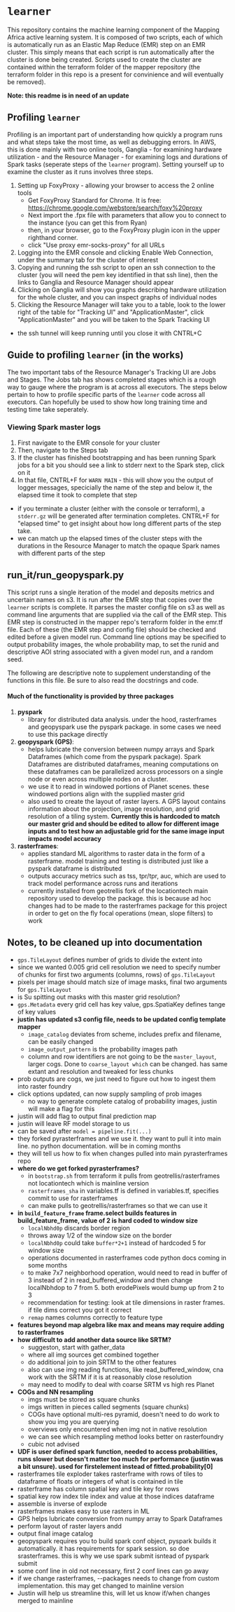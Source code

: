 # `learner`
This repository contains the machine learning component of the Mapping Africa active learning system. It is composed of two scripts, each of which is automatically run as an Elastic Map Reduce (EMR) step on an EMR cluster. This simply means that each script is run automatically after the cluster is done being created. Scripts used to create the cluster are contained within the terraform folder of the mapper repository (the terraform folder in this repo is a present for convinience and will eventually be removed).

**Note: this readme is in need of an update**

## Profiling `learner`
Profiling is an important part of understanding how quickly a program runs and what steps take the most time, as well as debugging errors. In AWS, this is done mainly with two online tools, Ganglia - for examining hardware utilization - and the Resource Manager - for examining logs and durations of Spark tasks (seperate steps of the `learner` program). Setting yourself up to examine the cluster as it runs involves three steps.

1. Setting up FoxyProxy - allowing your browser to access the 2 online tools
    - Get FoxyProxy Standard for Chrome. It is free: https://chrome.google.com/webstore/search/foxy%20proxy
    - Next import the .fpx file with parameters that allow you to connect to the instance (you can get this from Ryan)
    - then, in your browser, go to the FoxyProxy plugin icon in the upper righthand corner. 
    - click "Use proxy emr-socks-proxy" for all URLs
3. Logging into the EMR console and clicking Enable Web Connection, under the summary tab for the cluster of interest
4. Copying and running the ssh script to open an ssh connection to the cluster (you will need the pem key identified in that ssh line), then the links to Ganglia and Resource Manager should appear
5. Clicking on Ganglia will show you graphs describing hardware utilization for the whole cluster, and you can inspect graphs of individual nodes
6. Clicking the Resource Manager will take you to a table, look to the lower right of the table for "Tracking UI" and "ApplicationMaster", click "ApplicationMaster" and you will be taken to the Spark Tracking UI
* the ssh tunnel will keep running until you close it with CNTRL+C

## Guide to profiling `learner` (in the works)
The two important tabs of the Resource Manager's Tracking UI are Jobs and Stages. The Jobs tab has shows completed stages which is a rough way to gauge where the program is at across all executors. The steps below pertain to how to profile specific parts of the `learner` code across all executors. Can hopefully be used to show how long training time and testing time take seperately.

### Viewing Spark master logs
1. First navigate to the EMR console for your cluster
2. Then, navigate to the Steps tab
3. If the cluster has finished bootstrapping and has been running Spark jobs for a bit you should see a link to stderr next to the Spark step, click on it 
4. In that file, CNTRL+F for `WARN MAIN` - this will show you the output of logger messages, specicially the name of the step and below it, the elapsed time it took to complete that step
* if you terminate a cluster (either with the console or terraform), a `stderr.gz` will be generated after termination completes. CNTRL+F for "elapsed time" to get insight about how long different parts of the step take. 
* we can match up the elapsed times of the cluster steps with the durations in the Resource Manager to match the opaque Spark names with different parts of the step


## run_it/run_geopyspark.py
This script runs a single iteration of the model and deposits metrics and uncertain names on s3. It is run after the EMR step that copies over the `learner` scripts is complete. It parses the master config file on s3 as well as command line arguments that are supplied via the call of the EMR step. This EMR step is constructed in the mapper repo's terraform folder in the emr.tf file. Each of these (the EMR step and config file) should be checked and edited before a given model run. Command line options may be specified to output probability images, the whole probability map, to set the runid and descriptive AOI string associated with a given model run, and a random seed.

The following are descriptive note to supplement understanding of the functions in this file. Be sure to also read the docstrings and code. 

#### Much of the functionality is provided by three packages
1. **pyspark**
    - library for distributed data analysis. under the hood, rasterframes and geopyspark use the pyspark package. in some cases we need to use this package directly 
2. **geopyspark (GPS)**: 
    - helps lubricate the conversion between numpy arrays and Spark Dataframes (which come from the pyspark package). Spark Dataframes are distributed dataframes, meaning computations on these dataframes can be parallelized across processors on a single node or even across multiple nodes on a cluster.
    - we use it to read in windowed portions of Planet scenes. these windowed portions align with the supplied master grid
    - also used to create the layout of raster layers. A GPS layout contains information about the projection, image resolution, and grid resolution of a tiling system. **Currently this is hardcoded to match our master grid and should be edited to allow for different image inputs and to test how an adjustable grid for the same image input impacts model accuracy**
3. **rasterframes**: 
    - applies standard ML algorithms to raster data in the form of a rasterframe. model training and testing is distributed just like a pyspark dataframe is distributed
    - outputs accuracy metrics such as tss, tpr/tpr, auc, which are used to track model performance across runs and iterations
    - currently installed from geotrellis fork of the locationtech main repository used to develop the package. this is because ad hoc changes had to be made to the rasterframes package for this project in order to get on the fly focal operations (mean, slope filters) to work

## Notes, to be cleaned up into documentation
- `gps.TileLayout` defines number of grids to divide the extent into
- since we wanted 0.005 grid cell resolution we need to specify number of chunks for first two arguments (columns, rows) of `gps.TileLayout`
- pixels per image should match size of image masks, final two arguments for `gps.TileLayout`
- is Su spitting out masks with this master grid resolution?
- `gps.Metadata` every grid cell has key value, gps.SpatiaKey defines tange of key values
- **justin has updated s3 config file, needs to be updated config template mapper**
    - `image_catalog` deviates from scheme, includes prefix and filename, can be easily changed
    - `image_output_pattern` is the probability images path
    - column and row identifiers are not going to be the `master_layout`, larger cogs. Done to `coarse_layout which` can be changed. has same extant and resolution and tweaked for less chunks
- prob outputs are cogs, we just need to figure out how to ingest them into raster foundry
- click options updated, can now supply sampling of prob images
    - no way to generate complete catalog of probability images, justin will make a flag for this
- justin will add flag to output final prediction map
- justin will leave RF model storage to us
- can be saved after `model = pipeline.fit(...)`
- they forked pyrasterframes and we use it. they want to pull it into main line. no python documentation. will be in coming months
- they will tell us how to fix when changes pulled into main pyrasterframes repo
- **where do we get forked pyrasterframes?**
    - in `bootstrap.sh` from terraform it pulls from geotrellis/rasterframes not locationtech which is mainline version
    - `rasterframes_sha` in variables.tf is defined in variables.tf, specifies commit to use for rasterframes
    - can make pulls to geotrellis/rasterframes so that we can use it
- **in `build_feature_frame` frame.select builds features in build_feature_frame, value of 2 is hard coded to window size**
    - `localNbhd0p` discards border region
    - throws away 1/2 of the window size on the border
    - `localNbhd0p` could take `buffer*2+1` instead of hardcoded 5 for window size
    - operations documented in rasterframes code python docs coming in some months
    - to make 7x7 neighborhood operation, would need to read in buffer of 3 instead of 2 in read_buffered_window and then change localNbhdop to 7 from 5. both erodePixels would bump up from 2 to 3
    - recommendation for testing: look at tile dimensions in raster frames. if tile dims correct you got it correct
    - `remap` names columns correctly to feature type
- **features beyond map algebra like max and means may require adding to rasterframes**
- **how difficult to add another data source like SRTM?**
    - suggeston, start with gather_data
    - where all img sources get combined together
    - do additional join to join SRTM to the other features
    - also can use img reading functions, like read_buffered_window, cna work with the SRTM if it is at reasonably close resolution
    - may need to modify to deal with coarse SRTM vs high res Planet
- **COGs and NN resampling**
    - imgs must be stored as square chunks
    - imgs written in pieces called segments (square chunks)
    - COGs have optional multi-res pyramid, doesn't need to do work to show you img you are querying
    - overviews only encountered when img not in native resolution
    - we can see which resampling method looks better on rasterfoundry
    - cubic not advised
- **UDF is user defined spark function, needed to access probabilities, runs slower but doesn't matter too much for performance (justin was a bit unsure). used for firstelement instead of fitted.probability[0]**
- rasterframes tile exploder takes rasterframe with rows of tiles to dataframe of floats or integers of what is contained in tile
- rasterframe has column spatial key and tile key for rows
- spatial key row index tile index and value at those indices dataframe
- assemble is inverse of explode
- rasterframes makes easy to use rasters in ML
- GPS helps lubricate conversion from numpy array to Spark Dataframes
- perform layout of raster layers andd
- output final image catalog
- geopyspark requires you to build spark conf object, pyspark builds it automatically. it has requirements for spark session. so doe srasterframes. this is why we use spark submit isntead of pyspark submit
- some conf line in old not necessary, first 2 conf lines can go away
- if we change rasterframes, --packages needs to change from custom implementation. this may get changed to mainline version
- Justin will help us streamline this, will let us know if/when changes merged to mainline

